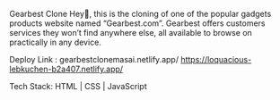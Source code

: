 Gearbest Clone
Hey👋, this is the cloning of one of the popular gadgets products website named “Gearbest.com”. 
Gearbest offers customers services they won’t find anywhere else, 
all available to browse on practically in any device.

Deploy Link :
gearbestclonemasai.netlify.app/
https://loquacious-lebkuchen-b2a407.netlify.app/


Tech Stack:
HTML | CSS | JavaScript 










